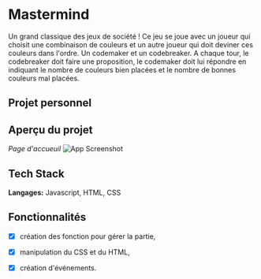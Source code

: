 # Mastermind

Un grand classique des jeux de société ! Ce jeu se joue avec un joueur qui choisit une combinaison de couleurs et un autre joueur qui doit deviner ces couleurs dans l'ordre. 
Un codemaker et un codebreaker. 
A chaque tour, le codebreaker doit faire une proposition, le codemaker doit lui répondre en indiquant le nombre de couleurs bien placées et le nombre de bonnes couleurs mal placées.

## Projet personnel

## Aperçu du projet

*Page d'accueuil*
![App Screenshot](/screen/)

## Tech Stack

**Langages:** Javascript, HTML, CSS

## Fonctionnalités
- [x] création des fonction pour gérer la partie,
- [x] manipulation du CSS et du HTML,
- [x] création d'événements.



